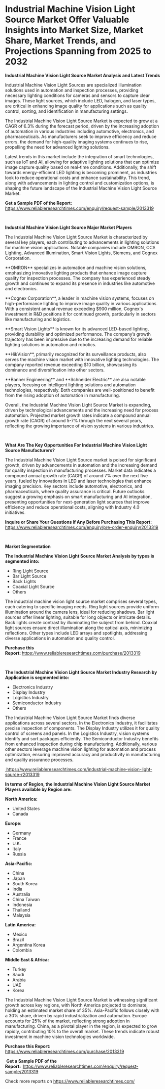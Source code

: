 <p><h1>Industrial Machine Vision Light Source Market Offer Valuable Insights into Market Size, Market Share, Market Trends, and Projections Spanning from 2025 to 2032</h1></p><p><strong>Industrial Machine Vision Light Source Market Analysis and Latest Trends</strong></p>
<p><p>Industrial Machine Vision Light Sources are specialized illumination solutions used in automation and inspection processes, providing necessary lighting conditions for cameras and sensors to capture clear images. These light sources, which include LED, halogen, and laser types, are critical in enhancing image quality for applications such as quality control, sorting, and identification in manufacturing settings.</p><p>The Industrial Machine Vision Light Source Market is expected to grow at a CAGR of 6.3% during the forecast period, driven by the increasing adoption of automation in various industries including automotive, electronics, and pharmaceuticals. As manufacturers seek to improve efficiency and reduce errors, the demand for high-quality imaging systems continues to rise, propelling the need for advanced lighting solutions. </p><p>Latest trends in this market include the integration of smart technologies, such as IoT and AI, allowing for adaptive lighting solutions that can optimize image capture quality based on real-time conditions. Additionally, the shift towards energy-efficient LED lighting is becoming prominent, as industries look to reduce operational costs and enhance sustainability. This trend, along with advancements in lighting control and customization options, is shaping the future landscape of the Industrial Machine Vision Light Source Market.</p></p>
<p><strong>Get a Sample PDF of the Report:&nbsp;</strong> <a href="https://www.reliableresearchtimes.com/enquiry/request-sample/2013319?utm_campaign=1950&utm_medium=2&utm_source=Github&utm_content=ia&utm_term=28022025&utm_id=industrial-machine-vision-light-source">https://www.reliableresearchtimes.com/enquiry/request-sample/2013319</a></p>
<p>&nbsp;</p>
<p><strong>Industrial Machine Vision Light Source Major Market Players</strong></p>
<p><p>The Industrial Machine Vision Light Source Market is characterized by several key players, each contributing to advancements in lighting solutions for machine vision applications. Notable companies include OMRON, CCS Lighting, Advanced Illumination, Smart Vision Lights, Siemens, and Cognex Corporation.</p><p>**OMRON** specializes in automation and machine vision solutions, emphasizing innovative lighting products that enhance image capture quality for inspection processes. The company has experienced steady growth and continues to expand its presence in industries like automotive and electronics.</p><p>**Cognex Corporation**, a leader in machine vision systems, focuses on high-performance lighting to improve image quality in various applications. With a consistent annual revenue exceeding $900 million, Cognex's investment in R&D positions it for continued growth, particularly in sectors like manufacturing and logistics.</p><p>**Smart Vision Lights** is known for its advanced LED-based lighting, providing durability and optimized performance. The company’s growth trajectory has been impressive due to the increasing demand for reliable lighting solutions in automation and robotics.</p><p>**HikVision**, primarily recognized for its surveillance products, also serves the machine vision market with innovative lighting technologies. The company reported revenue exceeding $10 billion, showcasing its dominance and diversification into other sectors.</p><p>**Banner Engineering** and **Schneider Electric** are also notable players, focusing on intelligent lighting solutions and automation technologies, respectively. Both companies are well-positioned to benefit from the rising adoption of automation in manufacturing.</p><p>Overall, the Industrial Machine Vision Light Source Market is expanding, driven by technological advancements and the increasing need for process automation. Projected market growth rates indicate a compound annual growth rate (CAGR) of around 5-7% through the next several years, reflecting the growing importance of vision systems in various industries.</p></p>
<p>&nbsp;</p>
<p><strong>What Are The Key Opportunities For Industrial Machine Vision Light Source Manufacturers?</strong></p>
<p><p>The Industrial Machine Vision Light Source market is poised for significant growth, driven by advancements in automation and the increasing demand for quality inspection in manufacturing processes. Market data indicates a compound annual growth rate (CAGR) of around 7% over the next five years, fueled by innovations in LED and laser technologies that enhance imaging precision. Key sectors include automotive, electronics, and pharmaceuticals, where quality assurance is critical. Future outlooks suggest a growing emphasis on smart manufacturing and AI integration, presenting opportunities for next-generation light sources that improve efficiency and reduce operational costs, aligning with Industry 4.0 initiatives.</p></p>
<p><strong>Inquire or Share Your Questions If Any Before Purchasing This Report:</strong> <a href="https://www.reliableresearchtimes.com/enquiry/pre-order-enquiry/2013319?utm_campaign=1950&utm_medium=2&utm_source=Github&utm_content=ia&utm_term=28022025&utm_id=industrial-machine-vision-light-source">https://www.reliableresearchtimes.com/enquiry/pre-order-enquiry/2013319</a></p>
<p>&nbsp;</p>
<p><strong>Market Segmentation</strong></p>
<p><strong>The Industrial Machine Vision Light Source Market Analysis by types is segmented into:</strong></p>
<p><ul><li>Ring Light Source</li><li>Bar Light Source</li><li>Back Lights</li><li>Coaxial Light Source</li><li>Others</li></ul></p>
<p><p>The industrial machine vision light source market comprises several types, each catering to specific imaging needs. Ring light sources provide uniform illumination around the camera lens, ideal for reducing shadows. Bar light sources offer linear lighting, suitable for long objects or intricate details. Back lights create contrast by illuminating the subject from behind. Coaxial light sources ensure direct illumination along the optical axis, minimizing reflections. Other types include LED arrays and spotlights, addressing diverse applications in automation and quality control.</p></p>
<p><strong>Purchase this Report:&nbsp;</strong><a href="https://www.reliableresearchtimes.com/purchase/2013319?utm_campaign=1950&utm_medium=2&utm_source=Github&utm_content=ia&utm_term=28022025&utm_id=industrial-machine-vision-light-source">https://www.reliableresearchtimes.com/purchase/2013319</a></p>
<p>&nbsp;</p>
<p><strong>The Industrial Machine Vision Light Source Market Industry Research by Application is segmented into:</strong></p>
<p><ul><li>Electronics Industry</li><li>Display Industry</li><li>Logistics Industry</li><li>Semiconductor Industry</li><li>Others</li></ul></p>
<p><p>The Industrial Machine Vision Light Source Market finds diverse applications across several sectors. In the Electronics Industry, it facilitates precise inspection of components. The Display Industry utilizes it for quality control of screens and panels. In the Logistics Industry, vision systems identify and sort packages efficiently. The Semiconductor Industry benefits from enhanced inspection during chip manufacturing. Additionally, various other sectors leverage machine vision lighting for automation and process optimization, ensuring improved accuracy and productivity in manufacturing and quality assurance processes.</p></p>
<p><a href="https://www.reliableresearchtimes.com/industrial-machine-vision-light-source-r2013319?utm_campaign=1950&utm_medium=2&utm_source=Github&utm_content=ia&utm_term=28022025&utm_id=industrial-machine-vision-light-source">&nbsp;https://www.reliableresearchtimes.com/industrial-machine-vision-light-source-r2013319</a></p>
<p><strong>In terms of Region, the Industrial Machine Vision Light Source Market Players available by Region are:</strong></p>
<p>
    <p> <strong> North America: </strong>
        <ul>
            <li>United States</li>
            <li>Canada</li>
        </ul>
        </p> 
    <p> <strong> Europe: </strong>
        <ul>
            <li>Germany</li>
            <li>France</li>
            <li>U.K.</li>
            <li>Italy</li>
            <li>Russia</li>
        </ul>
        </p> 
    <p> <strong> Asia-Pacific: </strong>
        <ul>
            <li>China</li>
            <li>Japan</li>
            <li>South Korea</li>
            <li>India</li>
            <li>Australia</li>
            <li>China Taiwan</li>
            <li>Indonesia</li>
            <li>Thailand</li>
            <li>Malaysia</li>
        </ul>
        </p> 
    <p> <strong> Latin America: </strong>
        <ul>
            <li>Mexico</li>
            <li>Brazil</li>
            <li>Argentina Korea</li>
            <li>Colombia</li>
        </ul>
        </p> 
    <p> <strong> Middle East & Africa: </strong>
        <ul>
            <li>Turkey</li>
            <li>Saudi</li>
            <li>Arabia</li>
            <li>UAE</li>
            <li>Korea</li>
        </ul>
    </p>
    </p>
<p><p>The Industrial Machine Vision Light Source Market is witnessing significant growth across key regions, with North America projected to dominate, holding an estimated market share of 35%. Asia-Pacific follows closely with a 30% share, driven by rapid industrialization and automation. Europe accounts for 25% of the market, reflecting strong adoption in manufacturing. China, as a pivotal player in the region, is expected to grow rapidly, contributing 10% to the overall market. These trends indicate robust investment in machine vision technologies worldwide.</p></p>
<p><strong>Purchase this Report: </strong><a href="https://www.reliableresearchtimes.com/purchase/2013319?utm_campaign=1950&utm_medium=2&utm_source=Github&utm_content=ia&utm_term=28022025&utm_id=industrial-machine-vision-light-source">https://www.reliableresearchtimes.com/purchase/2013319</a></p>
<p>&nbsp;<strong>Get a Sample PDF of the Report:&nbsp;&nbsp;</strong><a href="https://www.reliableresearchtimes.com/enquiry/request-sample/2013319?utm_campaign=1950&utm_medium=2&utm_source=Github&utm_content=ia&utm_term=28022025&utm_id=industrial-machine-vision-light-source">https://www.reliableresearchtimes.com/enquiry/request-sample/2013319</a></p>
<p><strong></strong></p>
<p>Check more reports on <a href="https://www.reliableresearchtimes.com/?utm_campaign=1950&utm_medium=2&utm_source=Github&utm_content=ia&utm_term=28022025&utm_id=industrial-machine-vision-light-source">https://www.reliableresearchtimes.com/</a></p>